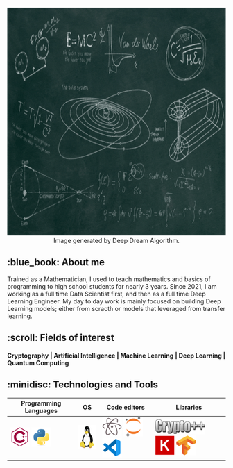 <p align="center"> <img src="https://github.com/AndryRafam/andryrafam/blob/main/Maths.gif" width="1400" height="525"/>
Image generated by Deep Dream Algorithm.
 
<h2> :blue_book: About me </h2>

Trained as a Mathematician, I used to teach mathematics and basics of programming to high school students for nearly 3 years. Since 2021, I am working as a full time Data Scientist first, and then as a full time Deep Learning Engineer. My day to day work is mainly focused on building Deep Learning models; either from scracth or models that leveraged from transfer learning.
 
<h2> :scroll: Fields of interest </h2>

<h4> Cryptography | Artificial Intelligence | Machine Learning | Deep Learning | Quantum Computing </h4>
  
<h2> :minidisc: Technologies and Tools </h2>

| Programming Languages | OS | Code editors | Libraries |
| --- | --- | --- | --- |
| <img src="https://github.com/devicons/devicon/blob/master/icons/cplusplus/cplusplus-line.svg" width="45" height="45"/> <img src="https://github.com/devicons/devicon/blob/master/icons/python/python-original.svg" width="45" height="45"/> | <img src="https://github.com/AndryRafam/andryrafam/blob/main/linux-tux.svg" alt="linux" width="55" height="55"/> | <img src="https://github.com/AndryRafam/andryrafam/blob/main/atom-original.svg" width="45" height="45"/> <img src="https://github.com/devicons/devicon/blob/master/icons/jupyter/jupyter-original.svg" width="45" height="45"> <img src="https://github.com/AndryRafam/andryrafam/blob/main/vscode.png" width="45" height="45"/> | <img src="https://github.com/AndryRafam/andryrafam/blob/main/Crypto%2B%2B-logo.png" width="115" height="35"/> <img src="https://github.com/AndryRafam/andryrafam/blob/main/Keras_logo.svg.png" width="45" height="45"/> <img src="https://github.com/AndryRafam/andryrafam/blob/main/Tensorflow_logo.svg.png" width="45" height="45"/>
